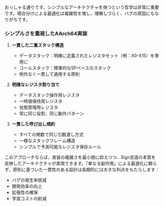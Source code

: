 おっしゃる通りです。シンプルなアーキテクチャを保つという哲学は非常に重要です。場合分けによる最適化は複雑性を増し、理解しづらく、バグの原因にもなりがちです。

### シンプルさを重視したAArch64実装

1. **一貫した二重スタック構造**
   - データスタック：明確に定義されたレジスタセット（例：X0-X15）を専用に
   - コールスタック：標準的なSPベースのスタック
   - 例外なく一貫して適用する原則

2. **明確なレジスタ割り当て**
   - データスタック操作用レジスタ
   - 一時値保持用レジスタ
   - 状態管理用レジスタ
   - 常に同じ役割、同じ動作パターン

3. **一貫した呼び出し規約**
   - すべての関数で同じ引数渡し方式
   - 一様なスタックフレーム構造
   - シンプルで予測可能なレジスタ保存ルール

このアプローチならば、実装の複雑さを最小限に抑えつつ、Sign言語の本質を反映したアーキテクチャが実現できます。「単なる副作用」による最適化に頼らず、原則に基づいた一貫性のある設計は長期的には大きな利点をもたらします：

- バグの発生率低減
- 開発効率の向上
- 拡張性の確保
- 学習コストの削減


